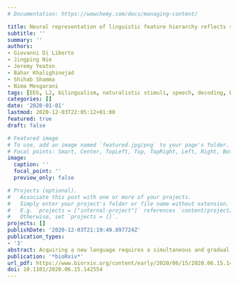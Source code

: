 ```yaml
---
# Documentation: https://wowchemy.com/docs/managing-content/

title: Neural representation of linguistic feature hierarchy reflects second-language proficiency
subtitle: ''
summary: ''
authors:
- Giovanni Di Liberto
- Jingping Nie
- Jeremy Yeaton
- Bahar Khalighinejad
- Shihab Shamma
- Nima Mesgarani
tags: [EEG, L2, bilingualism, naturalistic stimuli, speech, decoding, English, Chinese, language]
categories: []
date: '2020-01-01'
lastmod: 2020-12-03T22:05:12+01:00
featured: true
draft: false

# Featured image
# To use, add an image named `featured.jpg/png` to your page's folder.
# Focal points: Smart, Center, TopLeft, Top, TopRight, Left, Right, BottomLeft, Bottom, BottomRight.
image:
  caption: ''
  focal_point: ''
  preview_only: false

# Projects (optional).
#   Associate this post with one or more of your projects.
#   Simply enter your project's folder or file name without extension.
#   E.g. `projects = ["internal-project"]` references `content/project/deep-learning/index.md`.
#   Otherwise, set `projects = []`.
projects: []
publishDate: '2020-12-03T21:19:49.897724Z'
publication_types:
- '3'
abstract: Acquiring a new language requires a simultaneous and gradual learning of multiple levels of linguistic attributes. Here, we investigated how this process changes the neural encoding of natural speech by assessing the encoding of the linguistic feature hierarchy in second-language listeners. Electroencephalography (EEG) signals were recorded from native English and native Mandarin speakers with varied English proficiency as they listened to English stories. The neural encoding of acoustic, phonemic, phonotactic, and semantic features was measured in individual participants. We found a progressive convergence of linguistic feature representation in native and nonnative listeners with increased proficiency, which enabled accurate decoding of language proficiency. At the same time, we found distinct neural signatures in native and nonnative listeners that persisted even in the most proficient listeners. This detailed view advances our understanding of the cortical processing of linguistic information in second-language learners and provides an objective measure of language proficiency.
publication: '*bioRxiv*'
url_pdf: https://www.biorxiv.org/content/early/2020/06/15/2020.06.15.142554
doi: 10.1101/2020.06.15.142554
---
```


